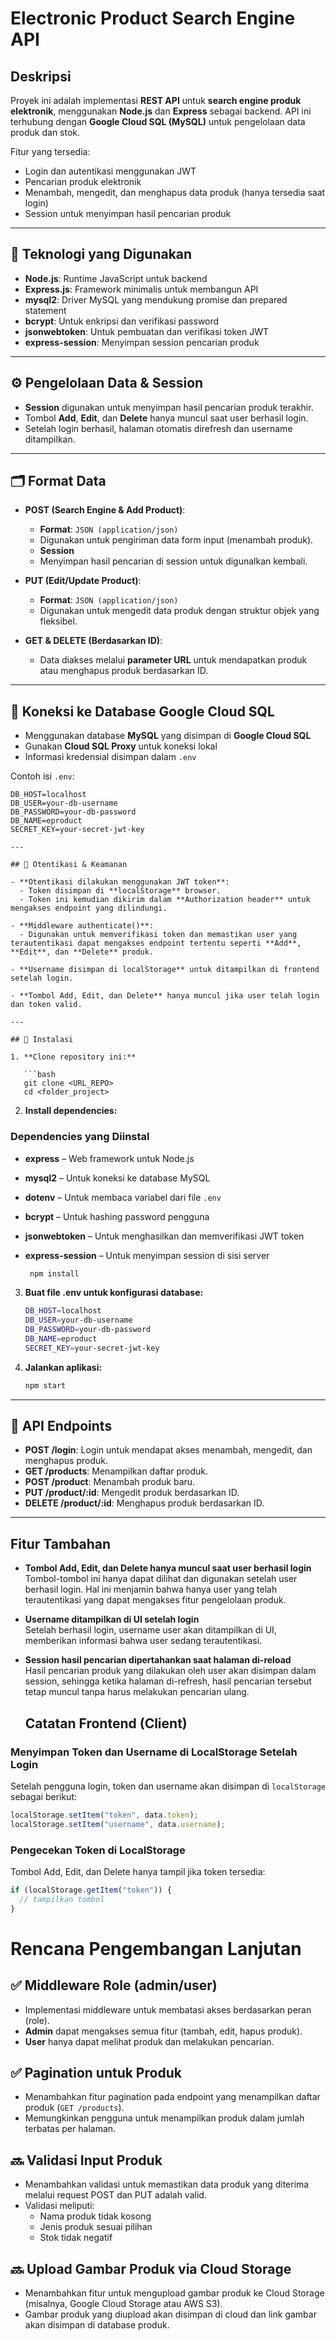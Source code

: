 # Electronic Product Search Engine API

## Deskripsi

Proyek ini adalah implementasi **REST API** untuk **search engine produk elektronik**, menggunakan **Node.js** dan **Express** sebagai backend. API ini terhubung dengan **Google Cloud SQL (MySQL)** untuk pengelolaan data produk dan stok.

Fitur yang tersedia:

- Login dan autentikasi menggunakan JWT
- Pencarian produk elektronik
- Menambah, mengedit, dan menghapus data produk (hanya tersedia saat login)
- Session untuk menyimpan hasil pencarian produk

---

## 🔧 Teknologi yang Digunakan

- **Node.js**: Runtime JavaScript untuk backend
- **Express.js**: Framework minimalis untuk membangun API
- **mysql2**: Driver MySQL yang mendukung promise dan prepared statement
- **bcrypt**: Untuk enkripsi dan verifikasi password
- **jsonwebtoken**: Untuk pembuatan dan verifikasi token JWT
- **express-session**: Menyimpan session pencarian produk

---

## ⚙️ Pengelolaan Data & Session

- **Session** digunakan untuk menyimpan hasil pencarian produk terakhir.
- Tombol **Add**, **Edit**, dan **Delete** hanya muncul saat user berhasil login.
- Setelah login berhasil, halaman otomatis direfresh dan username ditampilkan.

---

## 🗂 Format Data

- **POST (Search Engine & Add Product)**:

  - **Format**: `JSON (application/json)`
  - Digunakan untuk pengiriman data form input (menambah produk).
  - **Session**
  - Menyimpan hasil pencarian di session untuk digunalkan kembali.

- **PUT (Edit/Update Product)**:

  - **Format**: `JSON (application/json)`
  - Digunakan untuk mengedit data produk dengan struktur objek yang fleksibel.

- **GET & DELETE (Berdasarkan ID)**:
  - Data diakses melalui **parameter URL** untuk mendapatkan produk atau menghapus produk berdasarkan ID.

---

## 🔌 Koneksi ke Database Google Cloud SQL

- Menggunakan database **MySQL** yang disimpan di **Google Cloud SQL**
- Gunakan **Cloud SQL Proxy** untuk koneksi lokal
- Informasi kredensial disimpan dalam `.env`

Contoh isi `.env`:

````env
DB_HOST=localhost
DB_USER=your-db-username
DB_PASSWORD=your-db-password
DB_NAME=eproduct
SECRET_KEY=your-secret-jwt-key

---

## 🔐 Otentikasi & Keamanan

- **Otentikasi dilakukan menggunakan JWT token**:
  - Token disimpan di **localStorage** browser.
  - Token ini kemudian dikirim dalam **Authorization header** untuk mengakses endpoint yang dilindungi.

- **Middleware authenticate()**:
  - Digunakan untuk memverifikasi token dan memastikan user yang terautentikasi dapat mengakses endpoint tertentu seperti **Add**, **Edit**, dan **Delete** produk.

- **Username disimpan di localStorage** untuk ditampilkan di frontend setelah login.

- **Tombol Add, Edit, dan Delete** hanya muncul jika user telah login dan token valid.

---

## 🚀 Instalasi

1. **Clone repository ini:**

   ```bash
   git clone <URL_REPO>
   cd <folder_project>
````

2. **Install dependencies:**

### Dependencies yang Diinstal

- **express** – Web framework untuk Node.js
- **mysql2** – Untuk koneksi ke database MySQL
- **dotenv** – Untuk membaca variabel dari file `.env`
- **bcrypt** – Untuk hashing password pengguna
- **jsonwebtoken** – Untuk menghasilkan dan memverifikasi JWT token
- **express-session** – Untuk menyimpan session di sisi server

  ```bash
   npm install
  ```

3. **Buat file .env untuk konfigurasi database:**

   ```bash
   DB_HOST=localhost
   DB_USER=your-db-username
   DB_PASSWORD=your-db-password
   DB_NAME=eproduct
   SECRET_KEY=your-secret-jwt-key
   ```

4. **Jalankan aplikasi:**

   ```bash
   npm start
   ```

---

## 📄 API Endpoints

- **POST /login**: Login untuk mendapat akses menambah, mengedit, dan menghapus produk.
- **GET /products**: Menampilkan daftar produk.
- **POST /product**: Menambah produk baru.
- **PUT /product/:id**: Mengedit produk berdasarkan ID.
- **DELETE /product/:id**: Menghapus produk berdasarkan ID.

---

## Fitur Tambahan

- **Tombol Add, Edit, dan Delete hanya muncul saat user berhasil login**  
  Tombol-tombol ini hanya dapat dilihat dan digunakan setelah user berhasil login. Hal ini menjamin bahwa hanya user yang telah terautentikasi yang dapat mengakses fitur pengelolaan produk.

- **Username ditampilkan di UI setelah login**  
  Setelah berhasil login, username user akan ditampilkan di UI, memberikan informasi bahwa user sedang terautentikasi.

- **Session hasil pencarian dipertahankan saat halaman di-reload**  
  Hasil pencarian produk yang dilakukan oleh user akan disimpan dalam session, sehingga ketika halaman di-refresh, hasil pencarian tersebut tetap muncul tanpa harus melakukan pencarian ulang.

  ## Catatan Frontend (Client)

### Menyimpan Token dan Username di LocalStorage Setelah Login

Setelah pengguna login, token dan username akan disimpan di `localStorage` sebagai berikut:

```js
localStorage.setItem("token", data.token);
localStorage.setItem("username", data.username);
```

### Pengecekan Token di LocalStorage

Tombol Add, Edit, dan Delete hanya tampil jika token tersedia:

```js
if (localStorage.getItem("token")) {
  // tampilkan tombol
}
```

# Rencana Pengembangan Lanjutan

## ✅ Middleware Role (admin/user)

- Implementasi middleware untuk membatasi akses berdasarkan peran (role).
- **Admin** dapat mengakses semua fitur (tambah, edit, hapus produk).
- **User** hanya dapat melihat produk dan melakukan pencarian.

## ✅ Pagination untuk Produk

- Menambahkan fitur pagination pada endpoint yang menampilkan daftar produk (`GET /products`).
- Memungkinkan pengguna untuk menampilkan produk dalam jumlah terbatas per halaman.

## 🔜 Validasi Input Produk

- Menambahkan validasi untuk memastikan data produk yang diterima melalui request POST dan PUT adalah valid.
- Validasi meliputi:
  - Nama produk tidak kosong
  - Jenis produk sesuai pilihan
  - Stok tidak negatif

## 🔜 Upload Gambar Produk via Cloud Storage

- Menambahkan fitur untuk mengupload gambar produk ke Cloud Storage (misalnya, Google Cloud Storage atau AWS S3).
- Gambar produk yang diupload akan disimpan di cloud dan link gambar akan disimpan di database produk.

```

```
